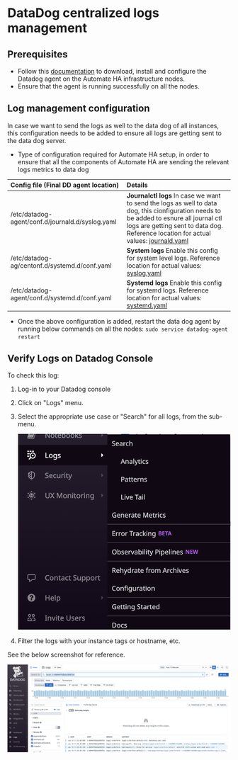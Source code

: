 # DataDog centralized logs management

## Prerequisites 

+ Follow this [documentation](data-dog/DataDog-Installation_and_Configration.md) to download, install and configure the Datadog agent on the Automate HA infrastructure nodes.
+ Ensure that the agent is running successfully on all the nodes.

## Log management configuration 

In case we want to send the logs as well to the data dog of all instances, this configuration needs to be added to ensure all logs are getting sent to the data dog server.

+ Type of configuration required for Automate HA setup, in order to ensure that all the components of Automate HA are sending the relevant logs metrics to data dog

| Config file (Final DD agent location) | Details   |
| :--- | :-- |
|/etc/datadog-agent/conf.d/journald.d/syslog.yaml|**Journalctl logs** In case we want to send the logs as well to data dog, this cionfiguration needs to be added to esnure all journal ctl logs are getting sent to data dog. Reference location for actual values:  [journald.yaml](YML_Files/journald.yaml)|
|/etc/datadog-ag/centonf.d/systemd.d/conf.yaml|**System logs** Enable this config for system level logs. Reference location for actual values: [syslog.yaml](YML_Files/syslog.yaml)|
|/etc/datadog-agent/conf.d/systemd.d/conf.yaml|**Systemd logs** Enable this config for systemd logs. Reference location for actual values: [systemd.yaml](YML_Files/systemd.yaml)|

+ Once the above configuration is added, restart the data dog agent by running below commands on all the nodes:
  `sudo service datadog-agent restart`


## Verify Logs on Datadog Console
To check this log:
1. Log-in to your Datadog console
2. Click on "Logs" menu.
3. Select the appropriate use case or "Search" for all logs, from the sub-menu.

   ![DataDog-menu](Images/DataDog-Log-menu.png)

4. Filter the logs with your instance tags or hostname, etc.

See the below screenshot for reference.

![DataDog-menu](Images/DataDog-Logs.png)
